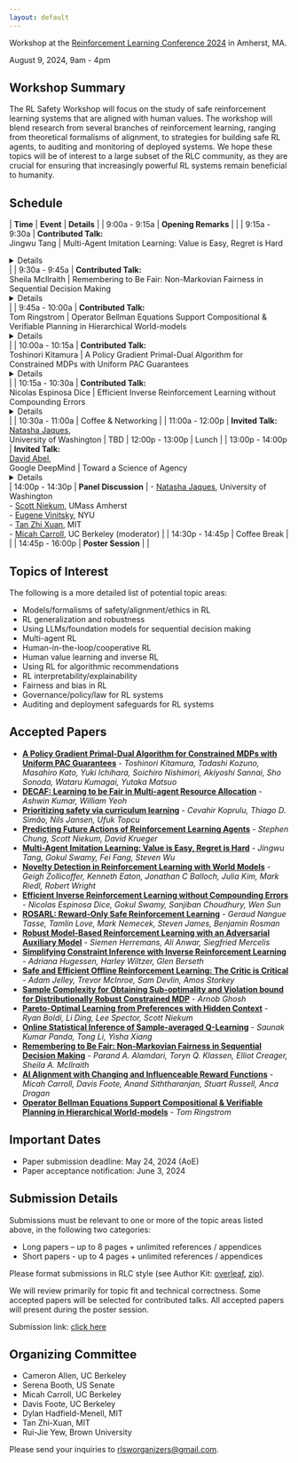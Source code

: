 ```yaml
---
layout: default
---
```


Workshop at the [Reinforcement Learning Conference 2024](https://rl-conference.cc/index.html) in Amherst, MA.

August 9, 2024, 9am - 4pm

## Workshop Summary

The RL Safety Workshop will focus on the study of safe reinforcement learning systems that are aligned with human values. The workshop will blend research from several branches of reinforcement learning, ranging from theoretical formalisms of alignment, to strategies for building safe RL agents, to auditing and monitoring of deployed systems. We hope these topics will be of interest to a large subset of the RLC community, as they are crucial for ensuring that increasingly powerful RL systems remain beneficial to humanity.

## Schedule

| **Time** | **Event** | **Details** |
| 9:00a - 9:15a | **Opening Remarks** | |
| 9:15a - 9:30a | **Contributed Talk:**<br />Jingwu Tang | Multi-Agent Imitation Learning: Value is Easy, Regret is Hard <br/><details>Abstract: We study a multi-agent imitation learning (MAIL) problem where we take the perspective of a learner attempting to coordinate a group of agents in a Markov Game by recommending actions based on demonstrations of an expert doing so. Most prior work in MAIL essentially reduces the problem to matching the behavior of the expert *within* the support of the demonstrations. While doing so is sufficient to drive the *value gap* between the learner and the expert to zero under the assumption that agents are non-strategic, it does not guarantee robustness to deviations by strategic agents. Intuitively, this is because strategic deviations can depend on a counterfactual quantity: the coordinator's recommendations outside of the state distribution their recommendations induce. In response, we initiate the study of an alternative objective for MAIL in Markov Games we term the *regret gap* that explicitly accounts for potential deviations by agents in the group. We first perform an in-depth exploration of the relationship between the value and regret gaps. First, we show that while the value gap can be efficiently minimized via a direct extension of single-agent IL algorithms, even *value equivalence* can lead to an arbitrarily large regret gap. This implies that achieving regret equivalence is harder than achieving value equivalence in MAIL. We then provide a pair of efficient reductions to no-regret online convex optimization that are capable of minimizing the regret gap *(a)* under a coverage assumption on the expert (MALICE) or *(b)* with access to a queryable expert (BLADES).</details> |
| 9:30a - 9:45a | **Contributed Talk:**<br />Sheila McIlraith | Remembering to Be Fair: Non-Markovian Fairness in Sequential Decision Making <br/><details>Abstract: Fair decision making has largely been studied with respect to a single decision. Here we investigate the notion of fairness in the context of sequential decision making where multiple stakeholders can be affected by the outcomes of decisions. We observe that fairness often depends on the history of the sequential decision-making process, and in this sense that it is inherently non-Markovian. We further observe that fairness often needs to be assessed at time points within the process, not just at the end of the process. To advance our understanding of this class of fairness problems, we explore the notion of non-Markovian fairness in the context of sequential decision making. We identify properties of non-Markovian fairness, including notions of long-term, anytime, periodic, and bounded fairness. We explore the interplay between non-Markovian fairness and memory and how memory can support construction of fair policies. Finally, we introduce the FairQCM algorithm, which can automatically augment its training data to improve sample efficiency in the synthesis of fair policies via reinforcement learning.</details> |
| 9:45a - 10:00a | **Contributed Talk:**<br />Tom Ringstrom | Operator Bellman Equations Support Compositional & Verifiable Planning in Hierarchical World-models<br/><details>Abstract: We introduce new reward-free Bellman Equations called Operator Bellman Equations, which produce predictive planning representations called state-time feasibility functions (STFFs) instead of traditional value functions. STFFs offer three key advantages: they are compositional, factorizable, and interpretable. This means: 1) STFFs can be sequentially composed to compute high-dimensional predictions over long horizons of sequential Options (policies). 2) High-dimensional STFFs can be efficiently represented and computed in a factorized form. 3) STFFs record the probabilities of semantically interpretable goal-success and constraint-violation events. We argue that the objective of reward maximization is often in conflict with these critical properties, which are essential for scalable, verifiable planning in dynamic, high-dimensional world-models.</details> |
| 10:00a - 10:15a | **Contributed Talk:**<br />Toshinori Kitamura | A Policy Gradient Primal-Dual Algorithm for Constrained MDPs with Uniform PAC Guarantees <br/><details>Abstract: We study a primal-dual (PD) reinforcement learning (RL) algorithm for online constrained Markov decision processes (CMDPs). Despite its widespread practical use, the existing theoretical literature on PD-RL algorithms for this problem only provides sublinear regret guarantees and fails to ensure convergence to optimal policies. In this paper, we introduce a novel policy gradient PD algorithm with uniform probably approximate correctness (Uniform-PAC) guarantees, simultaneously ensuring convergence to optimal policies, sublinear regret, and polynomial sample complexity for any target accuracy. Notably, this represents the first Uniform-PAC algorithm for the online CMDP problem. In addition to the theoretical guarantees, we empirically demonstrate in a simple CMDP that our algorithm converges to optimal policies, while baseline algorithms exhibit oscillatory performance and constraint violation.</details> |
| 10:15a - 10:30a | **Contributed Talk:**<br />Nicolas Espinosa Dice | Efficient Inverse Reinforcement Learning without Compounding Errors <br /><details>Abstract: Inverse reinforcement learning (IRL) is an on-policy approach to imitation learning (IL) that allows the learner to observe the consequences of their actions at train-time. Accordingly, there are two seemingly contradictory desiderata for IRL algorithms: (a) preventing the compounding errors that stymie offline approaches like behavioral cloning and (b) avoiding the worst-case exploration complexity of reinforcement learning (RL). Prior work has been able to achieve either (a) or (b) but not both simultaneously. In our work, we first prove a negative result showing that, without further assumptions, there are no efficient IRL algorithms that learn a competitive policy in the worst case. We then provide a positive result: under a novel structural condition we term reward-agnostic policy completeness, we prove that efficient IRL algorithms do avoid compounding errors, giving us the best of both worlds. We also propose a principled method for using sub-optimal data to further improve the sample-efficiency of efficient IRL algorithms.</details> |
| 10:30a - 11:00a | Coffee & Networking |
| 11:00a - 12:00p | **Invited Talk:**<br />[Natasha Jaques](https://natashajaques.ai/),<br />University of Washington | TBD
| 12:00p - 13:00p | Lunch |
| 13:00p - 14:00p | **Invited Talk:**<br />[David Abel](https://david-abel.github.io/),<br />Google DeepMind | Toward a Science of Agency<br /><details>Abstract: Many of the core problems of AI safety are ultimately about agents. Yet, our basic science of agency is underdeveloped. In this talk I summarize a proposal for a few of the building blocks for a science of agency that I take to be necessary on the path fully understanding safe AI. I propose a way to define families of agents that is intended to open the door to study agents in the same way that the MDP opened the door to study sequential decision making problems. I first show that this definition is universal in a particular sense: it can represent every set of agents. I then briefly discuss two core elements of agency---goal-directedness and learning---through this agent-centric lens, and highlight a few consequences and questions that are most relevant for thinking carefully about safety.</details>
| 14:00p - 14:30p | **Panel Discussion** | - [Natasha Jaques](https://natashajaques.ai/), University of Washington<br />- [Scott Niekum](https://people.cs.umass.edu/~sniekum/), UMass Amherst<br />- [Eugene Vinitsky](https://www.eugenevinitsky.com/), NYU <br />- [Tan Zhi Xuan](https://ztangent.github.io/), MIT<br />- [Micah Carroll](https://micahcarroll.github.io/), UC Berkeley (moderator) |
| 14:30p - 14:45p | Coffee Break | |
| 14:45p - 16:00p | **Poster Session** | |

## Topics of Interest

The following is a more detailed list of potential topic areas:

- Models/formalisms of safety/alignment/ethics in RL
- RL generalization and robustness
- Using LLMs/foundation models for sequential decision making
- Multi-agent RL
- Human-in-the-loop/cooperative RL
- Human value learning and inverse RL
- Using RL for algorithmic recommendations
- RL interpretability/explainability
- Fairness and bias in RL
- Governance/policy/law for RL systems
- Auditing and deployment safeguards for RL systems

## Accepted Papers

- [**A Policy Gradient Primal-Dual Algorithm for Constrained MDPs with Uniform PAC Guarantees**](https://openreview.net/forum?id=EWXKo2fj4h) - *Toshinori Kitamura, Tadashi Kozuno, Masahiro Kato, Yuki Ichihara, Soichiro Nishimori, Akiyoshi Sannai, Sho Sonoda, Wataru Kumagai, Yutaka Matsuo*
- [**DECAF: Learning to be Fair in Multi-agent Resource Allocation**](https://openreview.net/forum?id=Y3YHGouOjZ) - *Ashwin Kumar, William Yeoh*
- [**Prioritizing safety via curriculum learning**](https://openreview.net/forum?id=EaaWjhIQwr) - *Cevahir Koprulu, Thiago D. Simão, Nils Jansen, Ufuk Topcu*
- [**Predicting Future Actions of Reinforcement Learning Agents**](https://openreview.net/forum?id=SohRnh7M8Q) - *Stephen Chung, Scott Niekum, David Krueger*
- [**Multi-Agent Imitation Learning: Value is Easy, Regret is Hard**](https://openreview.net/forum?id=jPqDM8jQKk) - *Jingwu Tang, Gokul Swamy, Fei Fang, Steven Wu*
- [**Novelty Detection in Reinforcement Learning with World Models**](https://openreview.net/forum?id=5KTVUa9upG) - *Geigh Zollicoffer, Kenneth Eaton, Jonathan C Balloch, Julia Kim, Mark Riedl, Robert Wright*
- [**Efficient Inverse Reinforcement Learning without Compounding Errors**](https://openreview.net/forum?id=tx4hYuijMB) - *Nicolas Espinosa Dice, Gokul Swamy, Sanjiban Choudhury, Wen Sun*
- [**ROSARL: Reward-Only Safe Reinforcement Learning**](https://openreview.net/forum?id=9YwJYTgbuj) - *Geraud Nangue Tasse, Tamlin Love, Mark Nemecek, Steven James, Benjamin Rosman*
- [**Robust Model-Based Reinforcement Learning with an Adversarial Auxiliary Model**](https://openreview.net/forum?id=SyBN8yvEPJ) - *Siemen Herremans, Ali Anwar, Siegfried Mercelis*
- [**Simplifying Constraint Inference with Inverse Reinforcement Learning**](https://openreview.net/forum?id=hAH6ZBLOAB) - *Adriana Hugessen, Harley Wiltzer, Glen Berseth*
- [**Safe and Efficient Offline Reinforcement Learning: The Critic is Critical**](https://openreview.net/forum?id=1K54rQMT7h) - *Adam Jelley, Trevor McInroe, Sam Devlin, Amos Storkey*
- [**Sample Complexity for Obtaining Sub-optimality and Violation bound for Distributionally Robust Constrained MDP**](https://openreview.net/forum?id=T2XyWqN2dw) - *Arnob Ghosh*
- [**Pareto-Optimal Learning from Preferences with Hidden Context**](https://openreview.net/forum?id=UKlQyRAKPv) - *Ryan Boldi, Li Ding, Lee Spector, Scott Niekum*
- [**Online Statistical Inference of Sample-averaged Q-Learning**](https://openreview.net/forum?id=bKXRTxxmey) - *Saunak Kumar Panda, Tong Li, Yisha Xiang*
- [**Remembering to Be Fair: Non-Markovian Fairness in Sequential Decision Making**](https://openreview.net/forum?id=vl3Ulrexym) - *Parand A. Alamdari, Toryn Q. Klassen, Elliot Creager, Sheila A. McIlraith*
- [**AI Alignment with Changing and Influenceable Reward Functions**](https://openreview.net/forum?id=EcejDARnnl) - *Micah Carroll, Davis Foote, Anand Siththaranjan, Stuart Russell, Anca Dragan*
- [**Operator Bellman Equations Support Compositional & Verifiable Planning in Hierarchical World-models**](https://openreview.net/forum?id=VoxiFqYFjl) - *Tom Ringstrom*

## Important Dates

- Paper submission deadline: May 24, 2024 (AoE)
- Paper acceptance notification: June 3, 2024

## Submission Details

Submissions must be relevant to one or more of the topic areas listed above, in the following two categories:

- Long papers – up to 8 pages + unlimited references / appendices
- Short papers - up to 4 pages + unlimited references / appendices

Please format submissions in RLC style (see Author Kit: [overleaf](https://www.overleaf.com/read/xcnztsmtbnxy#62703f), [zip](https://rl-conference.cc/static/rlc_2024_submission_template.zip)).

We will review primarily for topic fit and technical correctness. Some accepted papers will be selected for contributed talks. All accepted papers will present during the poster session.

Submission link: [click here](https://openreview.net/group?id=rl-conference.cc/RLC/2024/Workshop/RLSW)

## Organizing Committee

- Cameron Allen, UC Berkeley
- Serena Booth, US Senate
- Micah Carroll, UC Berkeley
- Davis Foote, UC Berkeley
- Dylan Hadfield-Menell, MIT
- Tan Zhi-Xuan, MIT
- Rui-Jie Yew, Brown University

Please send your inquiries to [rlsworganizers@gmail.com](mailto:rlsworganizers@gmail.com).

